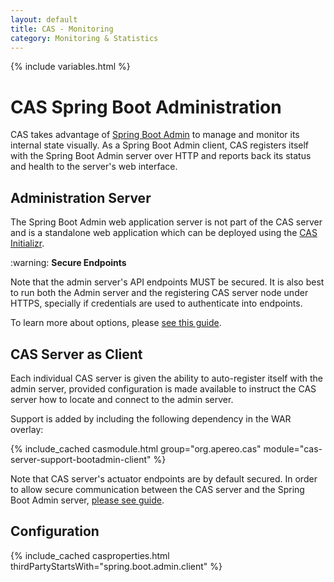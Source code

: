 ```yaml
---
layout: default
title: CAS - Monitoring
category: Monitoring & Statistics
---
```


{% include variables.html %}

# CAS Spring Boot Administration

CAS takes advantage of [Spring Boot Admin][bootadmindocs] to manage and monitor its 
internal state visually. As a Spring Boot Admin client, CAS registers itself with the 
Spring Boot Admin server over HTTP and reports back its status and health to the server's web interface.

## Administration Server

The Spring Boot Admin web application server is not part of the CAS server and
is a standalone web application which can be deployed using the [CAS Initializr](../installation/WAR-Overlay-Initializr.html).

<div class="alert alert-warning">:warning: <strong>Secure Endpoints</strong><p>Note that the admin server's API 
endpoints MUST be secured. It is also best to run both the Admin server and the registering CAS server 
node under HTTPS, specially if credentials are used to authenticate into endpoints.</p></div>

To learn more about options, please [see this guide][bootadmindocs].

## CAS Server as Client

Each individual CAS server is given the ability to auto-register itself 
with the admin server, provided configuration is made available to instruct 
the CAS server how to locate and connect to the admin server.

Support is added by including the following dependency in the WAR overlay:

{% include_cached casmodule.html group="org.apereo.cas" module="cas-server-support-bootadmin-client" %}

Note that CAS server's actuator endpoints are by default secured. In order to allow secure 
communication between the CAS server and the Spring Boot Admin server, [please see guide][bootadmindocs].

## Configuration

{% include_cached casproperties.html thirdPartyStartsWith="spring.boot.admin.client" %}

[bootadmindocs]: https://codecentric.github.io/spring-boot-admin/current/
